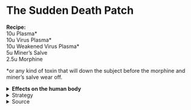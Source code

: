 # The Sudden Death Patch

**Recipe:**\
10u Plasma\*\
10u Virus Plasma\*\
10u Weakened Virus Plasma\*\
5u Miner’s Salve\
2.5u Morphine

\*or any kind of toxin that will down the subject before the morphine and miner’s salve wear off.

<details>

<summary><strong>Effects on the human body</strong></summary>

(Weakened) (Virus) Plasma: _Does toxin damage._

Miner’s Salve: _Makes the subject impervious to pain._

Morphine: _Negates the slowdown of damage._

</details>

<details>

<summary>Strategy</summary>

**Strategy:**\
Apply via patch and wait 1 minute. Subject won’t know what hit em, as they can’t feel the pain nor realize any slowdown in movement. Subject will die very quickly.

</details>

<details>

<summary>Source</summary>

**Idea taken from https://www.youtube.com/watch?v=OWQJnmoOea0**

</details>
